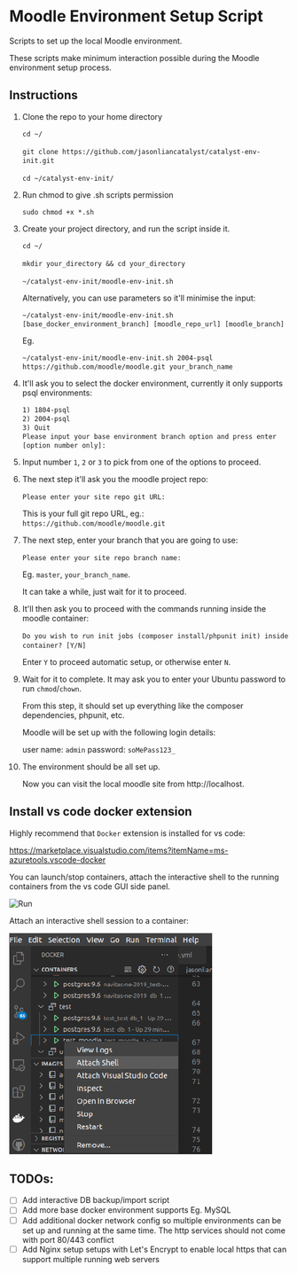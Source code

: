 # Moodle Environment Setup Script

Scripts to set up the local Moodle environment.

These scripts make minimum interaction possible during the Moodle environment setup process.

## Instructions

1. Clone the repo to your home directory

    ```
    cd ~/

    git clone https://github.com/jasonliancatalyst/catalyst-env-init.git

    cd ~/catalyst-env-init/
    ```

2. Run chmod to give .sh scripts permission

    ```
    sudo chmod +x *.sh
    ```

2. Create your project directory, and run the script inside it.

    ```
    cd ~/

    mkdir your_directory && cd your_directory

    ~/catalyst-env-init/moodle-env-init.sh

    ```

    Alternatively, you can use parameters so it'll minimise the input:

    ```
    ~/catalyst-env-init/moodle-env-init.sh [base_docker_environment_branch] [moodle_repo_url] [moodle_branch]
    ```

    Eg.

    ```
    ~/catalyst-env-init/moodle-env-init.sh 2004-psql https://github.com/moodle/moodle.git your_branch_name
    ```

3. It'll ask you to select the docker environment, currently it only supports psql environments:

    ```
    1) 1804-psql
    2) 2004-psql
    3) Quit
    Please input your base environment branch option and press enter [option number only]:
    ```

4. Input number `1`, `2` or `3` to pick from one of the options to proceed.

5. The next step it'll ask you the moodle project repo:

    `
    Please enter your site repo git URL:
    `

    This is your full git repo URL, eg.: `https://github.com/moodle/moodle.git`

6. The next step, enter your branch that you are going to use:

    `
    Please enter your site repo branch name:
    `

    Eg. `master`, `your_branch_name`.

    It can take a while, just wait for it to proceed.

7. It'll then ask you to proceed with the commands running inside the moodle container:

    `
    Do you wish to run init jobs (composer install/phpunit init) inside container? [Y/N]
    `

    Enter `Y` to proceed automatic setup, or otherwise enter `N`.

8. Wait for it to complete. It may ask you to enter your Ubuntu password to run `chmod`/`chown`.

   From this step, it should set up everything like the composer dependencies, phpunit, etc.

   Moodle will be set up with the following login details:

   user name: `admin`
   password: `soMePass123_`

9. The environment should be all set up.

    Now you can visit the local moodle site from http://localhost.

## Install vs code docker extension

Highly recommend that `Docker` extension is installed for vs code:

https://marketplace.visualstudio.com/items?itemName=ms-azuretools.vscode-docker

You can launch/stop containers, attach the interactive shell to the running containers from the vs code GUI side panel.

![Run](https://github.com/microsoft/vscode-docker/raw/main/resources/readme/overview.gif)

Attach an interactive shell session to a container:

![Attach an interactive shell](./images/attach-shell-docker-vs-code.png)

## TODOs:

- [ ] Add interactive DB backup/import script
- [ ] Add more base docker environment supports Eg. MySQL
- [ ] Add additional docker network config so multiple environments can be set up and running at the same time. The http services should not come with port 80/443 conflict
- [ ] Add Nginx setup setups with Let's Encrypt to enable local https that can support multiple running web servers
